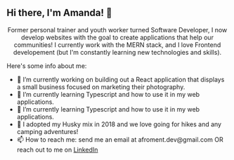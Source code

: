 ## Hi there, I'm Amanda! 👋

<p style="text-align: center">Former personal trainer and youth worker turned Software Developer, I now develop websites with the goal to create applications that help our communities! I currently work with the MERN stack, and I love Frontend developement (but I'm constantly learning new technologies and skills).<p/>

Here's some info about me: 

<ul>
  <li>🔭 I’m currently working on building out a React application that displays a small business focused on marketing their photography. 
</li>
  <li>🌱 I’m currently learning Typescript and how to use it in my web applications.
</li>
  <li>🌱 I’m currently learning Typescript and how to use it in my web applications.
</li>
  <li>🐶 I adopted my Husky mix in 2018 and we love going for hikes and any camping adventures!
</li>
  <li>📫 How to reach me: send me an email at afroment.dev@gmail.com OR reach out to me on <a href="https://www.linkedin.com/in/amanda-froment/">LinkedIn<a/>
</li>
</ul>
